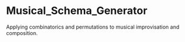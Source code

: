 # Musical_Schema_Generator
Applying combinatorics and permutations to musical improvisation and composition.
